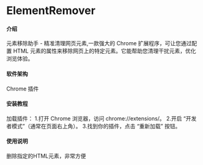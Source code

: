 # ElementRemover

#### 介绍
元素移除助手 - 精准清理网页元素,一款强大的 Chrome 扩展程序，可让您通过配置 HTML 元素的属性来移除网页上的特定元素。它能帮助您清理干扰元素，优化浏览体验。

#### 软件架构
Chrome 插件


#### 安装教程

加载插件：
1.打开 Chrome 浏览器，访问 chrome://extensions/。
2.开启 “开发者模式”（通常在页面右上角）。
3.找到你的插件，点击 “重新加载” 按钮。

#### 使用说明

删除指定的HTML元素，非常方便
